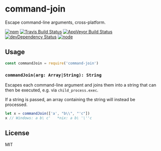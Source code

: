 # command-join

Escape command-line arguments, cross-platform.

[![npm](https://img.shields.io/npm/v/command-join.svg?style=flat-square)](https://www.npmjs.com/package/command-join)
[![Travis Build Status](https://img.shields.io/travis/seangenabe/command-join/master.svg?label=travis&style=flat-square)](https://travis-ci.org/seangenabe/command-join)
[![AppVeyor Build Status](https://img.shields.io/appveyor/ci/seangenabe/command-join.svg?label=appveyor&style=flat-square)](https://ci.appveyor.com/project/seangenabe/command-join)
[![devDependency Status](https://img.shields.io/david/dev/seangenabe/command-join.svg?style=flat-square)](https://david-dm.org/seangenabe/command-join#info=devDependencies)
[![node](https://img.shields.io/node/v/command-join.svg?style=flat-square)](https://nodejs.org/en/download/)

## Usage

```javascript
const commandJoin = require('command-join')
```

### `commandJoin(arg: Array|String): String`

Escapes each command-line argument and joins them into a string that can then be executed, e.g. via `child_process.exec`.

If a string is passed, an array containing the string will instead be processed.

```javascript
let x = commandJoin(['a', "b\\", "'c"])
x // Windows: a b\ c'   *nix: a b\ '\''c
```

## License

MIT
